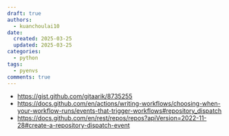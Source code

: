 ```yaml
---
draft: true
authors:
  - kuanchoulai10
date:
  created: 2025-03-25
  updated: 2025-03-25
categories:
  - python
tags:
  - pyenvs
comments: true
---
```

<!-- more -->
- https://gist.github.com/gitaarik/8735255
- https://docs.github.com/en/actions/writing-workflows/choosing-when-your-workflow-runs/events-that-trigger-workflows#repository_dispatch
- https://docs.github.com/en/rest/repos/repos?apiVersion=2022-11-28#create-a-repository-dispatch-event